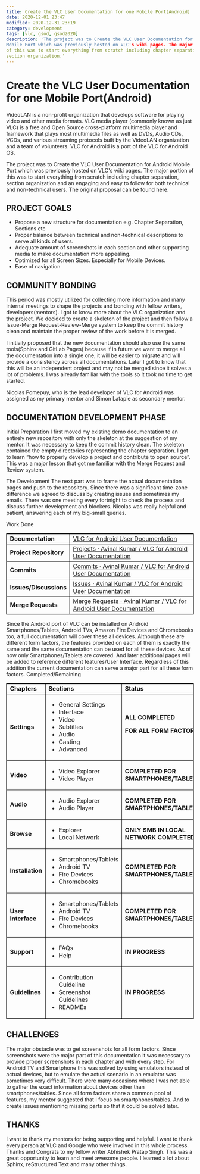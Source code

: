 ```yaml
---
title: Create the VLC User Documentation for one Mobile Port(Android)
date: 2020-12-01 23:47
modified: 2020-12-31 23:19
category: development
tags: [vlc, gsod, gsod2020]
description: 'The project was to Create the VLC User Documentation for Android 
Mobile Port which was previously hosted on VLC's wiki pages. The major portion 
of this was to start everything from scratch including chapter separation, 
section organization.'
---
```


# Create the VLC User Documentation for one Mobile Port(Android)

VideoLAN is a non-profit organization that develops software for playing
video and other media formats. VLC media player (commonly known as just
VLC) is a free and Open Source cross-platform multimedia player and
framework that plays most multimedia files as well as DVDs, Audio CDs,
VCDs, and various streaming protocols built by the VideoLAN organization
and a team of volunteers. VLC for Android is a port of the VLC for
Android OS.

The project was to Create the VLC User Documentation for Android Mobile
Port which was previously hosted on VLC's wiki pages. The major portion
of this was to start everything from scratch including chapter
separation, section organization and an engaging and easy to follow for
both technical and non-technical users. The original proposal can be
found here.

## PROJECT GOALS

- Propose a new structure for documentation e.g. Chapter Separation,
  Sections etc
- Proper balance between technical and non-technical descriptions to
  serve all kinds of users.
- Adequate amount of screenshots in each section and other supporting
  media to make documentation more appealing.
- Optimized for all Screen Sizes. Especially for Mobile Devices.
- Ease of navigation

## COMMUNITY BONDING

This period was mostly utilized for collecting more information and many
internal meetings to shape the projects and bonding with fellow writers,
developers(mentors). I got to know more about the VLC organization and
the project. We decided to create a skeleton of the project and then
follow a Issue-Merge Request-Review-Merge system to keep the commit
history clean and maintain the proper review of the work before it is
merged.

I initially proposed that the new documentation should also use the same
tools(Sphinx and GitLab Pages) because if in future we want to merge all
the documentation into a single one, it will be easier to migrate and
will provide a consistency across all documentations. Later I got to
know that this will be an independent project and may not be merged
since it solves a lot of problems. I was already familiar with the tools
so it took no time to get started.

Nicolas Pomepuy, who is the lead developer of VLC for Android was
assigned as my primary mentor and Simon Latapie as secondary mentor.

## DOCUMENTATION DEVELOPMENT PHASE

Initial Preparation I first moved my existing demo documentation to an
entirely new repository with only the skeleton at the suggestion of my
mentor. It was necessary to keep the commit history clean. The skeleton
contained the empty directories representing the chapter separation. I
got to learn “how to properly develop a project and contribute to open
source”. This was a major lesson that got me familiar with the Merge
Request and Review system.

The Development The next part was to frame the actual documentation
pages and push to the repository. Since there was a significant
time-zone difference we agreed to discuss by creating issues and
sometimes my emails. There was one meeting every fortnight to check the
process and discuss further development and blockers. Nicolas was really
helpful and patient, answering each of my big-small queries.

Work Done

<style>
table,td,th {
border-collapse:collapse;
border: 1px solid #000000;
}
</style>
<table>
<tr>
<td><strong>Documentation</strong></td>
<td><a href="https://avinal.videolan.me/vlc-android-user/">VLC for Android User Documentation </a>
</td>
</tr>
<tr>
<td><strong>Project Repository</strong>
</td>
<td><a href="https://code.videolan.org/avinal/vlc-android-user">Projects · Avinal Kumar / VLC for Android User Documentation</a>
</td>
</tr>
<tr>
<td><strong>Commits</strong>
</td>
<td><a href="https://code.videolan.org/avinal/vlc-android-user/-/commits/master">Commits · Avinal Kumar / VLC for Android User Documentation</a>
</td>
</tr>
<tr>
<td><strong>Issues/Discussions</strong>
</td>
<td><a href="https://code.videolan.org/avinal/vlc-android-user/-/issues">Issues · Avinal Kumar / VLC for Android User Documentation</a>
</td>
</tr>
<tr>
<td><strong>Merge Requests</strong>
</td>
<td><a href="https://code.videolan.org/avinal/vlc-android-user/-/merge_requests">Merge Requests · Avinal Kumar / VLC for Android User Documentation</a>
</td>
</tr>
</table>

Since the Android port of VLC can be installed on Android
Smartphones/Tablets, Android TVs, Amazon Fire Devices and Chromebooks
too, a full documentation will cover these all devices. Although these
are different form factors, the features provided on each of them is
exactly the same and the same documentation can be used for all these
devices. As of now only Smartphones/Tablets are covered. And later
additional pages will be added to reference different features/User
Interface. Regardless of this addition the current documentation can
serve a major part for all these form factors. Completed/Remaining

<table>
<tr>
<td><strong>Chapters</strong>
</td>
<td><strong>Sections</strong>
</td>
<td><strong>Status</strong>
</td>
</tr>
<tr>
<td><strong>Settings</strong>
</td>
<td>
<ul>
<li>General Settings
<li>Interface
<li>Video
<li>Subtitles
<li>Audio
<li>Casting
<li>Advanced
</li>
</ul>
</td>
<td><strong>ALL COMPLETED</strong>
<p>
<strong>FOR ALL FORM FACTORS</strong>
</td>
</tr>
<tr>
    <td><strong>Video</strong>
    </td>
    <td>
        <ul>
            <li>Video Explorer
            <li>Video Player
            </li>
        </ul>
    </td>
    <td><strong>COMPLETED FOR SMARTPHONES/TABLETS</strong>
    </td>
</tr>
<tr>
    <td><strong>Audio</strong>
    </td>
    <td>
        <ul>
            <li>Audio Explorer
            <li>Audio Player
            </li>
        </ul>
    </td>
    <td><strong>COMPLETED FOR SMARTPHONES/TABLETS</strong>
    </td>
</tr>
<tr>
    <td><strong>Browse</strong>
    </td>
    <td>
        <ul>
            <li>Explorer
            <li>Local Network
            </li>
        </ul>
    </td>
    <td><strong>ONLY SMB IN LOCAL NETWORK COMPLETED</strong>
    </td>
</tr>
<tr>
    <td><strong>Installation</strong>
    </td>
    <td>
        <ul>
            <li>Smartphones/Tablets
            <li>Android TV
            <li>Fire Devices
            <li>Chromebooks
            </li>
        </ul>
    </td>
    <td><strong>COMPLETED FOR SMARTPHONES/TABLETS</strong>
    </td>
</tr>
<tr>
    <td><strong>User Interface</strong>
    </td>
    <td>
        <ul>
            <li>Smartphones/Tablets
            <li>Android TV
            <li>Fire Devices
            <li>Chromebooks
            </li>
        </ul>
    </td>
    <td><strong>COMPLETED FOR SMARTPHONES/TABLETS</strong>
    </td>
</tr>
<tr>
    <td><strong>Support</strong>
    </td>
    <td>
        <ul>
            <li>FAQs
            <li>Help
            </li>
        </ul>
    </td>
    <td><strong>IN PROGRESS</strong>
    </td>
</tr>
<tr>
    <td><strong>Guidelines</strong>
    </td>
    <td>
        <ul>
            <li>Contribution Guideline
            <li>Screenshot Guidelines
            <li>READMEs
            </li>
        </ul>
    </td>
    <td><strong>IN PROGRESS</strong>
    </td>
</tr>
</table>

## CHALLENGES

The major obstacle was to get screenshots for all form factors. Since
screenshots were the major part of this documentation it was necessary
to provide proper screenshots in each chapter and with every step. For
Android TV and Smartphone this was solved by using emulators instead of
actual devices, but to emulate the actual scenario in an emulator was
sometimes very difficult. There were many occasions where I was not able
to gather the exact information about devices other than
smartphones/tables. Since all form factors share a common pool of
features, my mentor suggested that I focus on smartphones/tables. And to
create issues mentioning missing parts so that it could be solved later.

## THANKS

I want to thank my mentors for being supporting and helpful. I want to
thank every person at VLC and Google who were involved in this whole
process. Thanks and Congrats to my fellow writer Abhishek Pratap Singh.
This was a great opportunity to learn and meet awesome people. I learned
a lot about Sphinx, reStructured Text and many other things.
